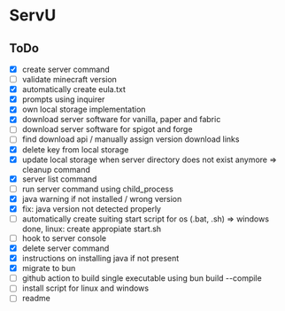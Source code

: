 # ServU

## ToDo

- [x] create server command
- [ ] validate minecraft version
- [x] automatically create eula.txt
- [x] prompts using inquirer
- [x] own local storage implementation
- [x] download server software for vanilla, paper and fabric
- [ ] download server software for spigot and forge
- [ ] find download api / manually assign version download links
- [x] delete key from local storage
- [x] update local storage when server directory does not exist anymore => cleanup command
- [x] server list command
- [ ] run server command using child_process
- [x] java warning if not installed / wrong version
- [x] fix: java version not detected properly
- [ ] automatically create suiting start script for os (.bat, .sh) => windows done, linux: create appropiate start.sh
- [ ] hook to server console
- [x] delete server command
- [x] instructions on installing java if not present
- [x] migrate to bun
- [ ] github action to build single executable using bun build --compile
- [ ] install script for linux and windows
- [ ] readme
